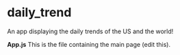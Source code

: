 # daily_trend
An app displaying the daily trends of the US and the world!

**App.js**
This is the file containing the main page (edit this).
